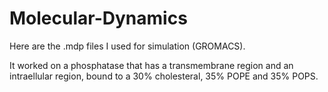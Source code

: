 # Molecular-Dynamics

Here are the .mdp files I used for simulation (GROMACS).

It worked on a phosphatase that has a transmembrane region and an intraellular region, bound to a 30% cholesteral, 35% POPE and 35% POPS.
